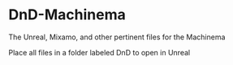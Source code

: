 # DnD-Machinema
The Unreal, Mixamo, and other pertinent files for the Machinema 

Place all files in a folder labeled DnD to open in Unreal
